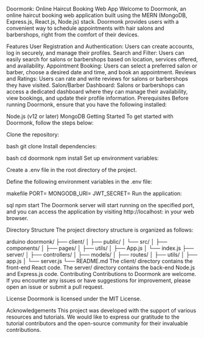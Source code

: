Doormonk: Online Haircut Booking Web App
Welcome to Doormonk, an online haircut booking web application built using the MERN (MongoDB, Express.js, React.js, Node.js) stack. Doormonk provides users with a convenient way to schedule appointments with hair salons and barbershops, right from the comfort of their devices.

Features
User Registration and Authentication: Users can create accounts, log in securely, and manage their profiles.
Search and Filter: Users can easily search for salons or barbershops based on location, services offered, and availability.
Appointment Booking: Users can select a preferred salon or barber, choose a desired date and time, and book an appointment.
Reviews and Ratings: Users can rate and write reviews for salons or barbershops they have visited.
Salon/Barber Dashboard: Salons or barbershops can access a dedicated dashboard where they can manage their availability, view bookings, and update their profile information.
Prerequisites
Before running Doormonk, ensure that you have the following installed:

Node.js (v12 or later)
MongoDB
Getting Started
To get started with Doormonk, follow the steps below:

Clone the repository:

bash
git clone <repository-url>
Install dependencies:

bash
cd doormonk
npm install
Set up environment variables:

Create a .env file in the root directory of the project.

Define the following environment variables in the .env file:

makefile
PORT=<server-port>
MONGODB_URI=<mongodb-connection-string>
JWT_SECRET=<jwt-secret-key>
Run the application:

sql
npm start
The Doormonk server will start running on the specified port, and you can access the application by visiting http://localhost:<server-port> in your web browser.

Directory Structure
The project directory structure is organized as follows:

arduino
doormonk/
├── client/
│   ├── public/
│   └── src/
│       ├── components/
│       ├── pages/
│       ├── utils/
│       ├── App.js
│       └── index.js
├── server/
│   ├── controllers/
│   ├── models/
│   ├── routes/
│   ├── utils/
│   ├── app.js
│   └── server.js
└── README.md
The client/ directory contains the front-end React code.
The server/ directory contains the back-end Node.js and Express.js code.
Contributing
Contributions to Doormonk are welcome. If you encounter any issues or have suggestions for improvement, please open an issue or submit a pull request.

License
Doormonk is licensed under the MIT License.

Acknowledgements
This project was developed with the support of various resources and tutorials. We would like to express our gratitude to the tutorial contributors and the open-source community for their invaluable contributions.
